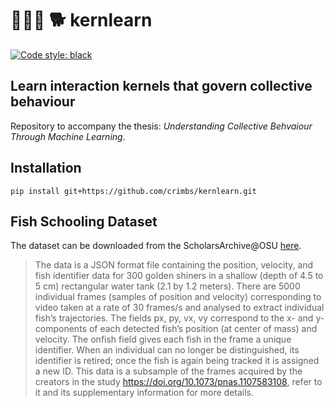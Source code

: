 # 🐑🐑🐑 🐕 kernlearn

[![Code style: black](https://img.shields.io/badge/code%20style-black-000000.svg)](https://github.com/psf/black)

## Learn interaction kernels that govern collective behaviour

Repository to accompany the thesis: _Understanding Collective Behvaiour Through Machine Learning_.

## Installation

`pip install git+https://github.com/crimbs/kernlearn.git`

## Fish Schooling Dataset

The dataset can be downloaded from the ScholarsArchive@OSU [here](https://ir.library.oregonstate.edu/concern/datasets/zk51vq07c).

> The data is a JSON format file containing the position, velocity, and fish identifier data for 300 golden shiners in a shallow (depth of 4.5 to 5 cm) rectangular water tank (2.1 by 1.2 meters). There are 5000 individual frames (samples of position and velocity) corresponding to video taken at a rate of 30 frames/s and analysed to extract individual fish’s trajectories. The fields px, py, vx, vy correspond to the x- and y-components of each detected fish’s position (at center of mass) and velocity. The onfish field gives each fish in the frame a unique identifier. When an individual can no longer be distinguished, its identifier is retired; once the fish is again being tracked it is assigned a new ID. This data is a subsample of the frames acquired by the creators in the study <https://doi.org/10.1073/pnas.1107583108>, refer to it and its supplementary information for more details.
